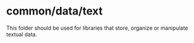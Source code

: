 # common/data/text

This folder should be used for libraries that store, organize or manipulate
textual data.
